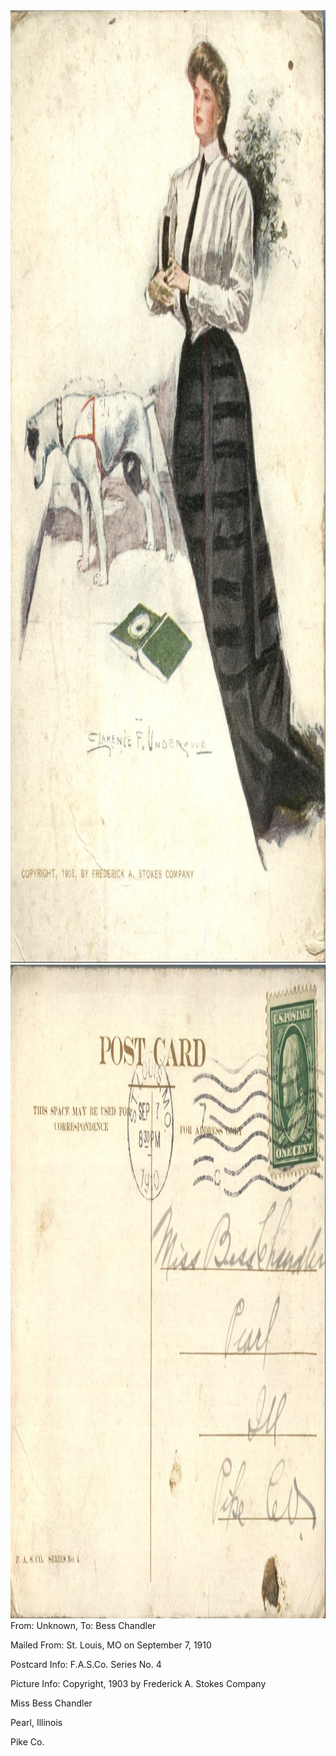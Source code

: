 <html><body><a href="/wp-content/uploads/2014/06/postcard-2014-20140602_17170836_0422.jpg"><img class="alignnone size-full wp-image-1010" src="/wp-content/uploads/2014/06/postcard-2014-20140602_17170836_0422.jpg" alt="postcard-2014-20140602_17170836_0422" width="1039" height="1524"></a> <a href="/wp-content/uploads/2014/06/postcard-2014-20140602_17172219_0423.jpg"><img class="alignnone size-full wp-image-1011" src="/wp-content/uploads/2014/06/postcard-2014-20140602_17172219_0423.jpg" alt="postcard-2014-20140602_17172219_0423" width="1554" height="1046"></a>From: Unknown, To: Bess Chandler

Mailed From: St. Louis, MO on September 7, 1910

Postcard Info: F.A.S.Co. Series No. 4

Picture Info: Copyright, 1903 by Frederick A. Stokes Company



Miss Bess Chandler

Pearl, Illinois

Pike Co.</body></html>